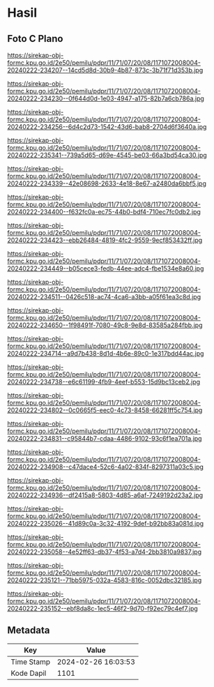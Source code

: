 # Hasil

## Foto C Plano

https://sirekap-obj-formc.kpu.go.id/2e50/pemilu/pdpr/11/71/07/20/08/1171072008004-20240222-234207--14cd5d8d-30b9-4b87-873c-3b71f71d353b.jpg

https://sirekap-obj-formc.kpu.go.id/2e50/pemilu/pdpr/11/71/07/20/08/1171072008004-20240222-234230--0f644d0d-1e03-4947-a175-82b7a6cb786a.jpg

https://sirekap-obj-formc.kpu.go.id/2e50/pemilu/pdpr/11/71/07/20/08/1171072008004-20240222-234256--6d4c2d73-1542-43d6-bab8-2704d6f3640a.jpg

https://sirekap-obj-formc.kpu.go.id/2e50/pemilu/pdpr/11/71/07/20/08/1171072008004-20240222-235341--739a5d65-d69e-4545-be03-66a3bd54ca30.jpg

https://sirekap-obj-formc.kpu.go.id/2e50/pemilu/pdpr/11/71/07/20/08/1171072008004-20240222-234339--42e08698-2633-4e18-8e67-a2480da6bbf5.jpg

https://sirekap-obj-formc.kpu.go.id/2e50/pemilu/pdpr/11/71/07/20/08/1171072008004-20240222-234400--f632fc0a-ec75-44b0-bdf4-710ec7fc0db2.jpg

https://sirekap-obj-formc.kpu.go.id/2e50/pemilu/pdpr/11/71/07/20/08/1171072008004-20240222-234423--ebb26484-4819-4fc2-9559-9ecf853432ff.jpg

https://sirekap-obj-formc.kpu.go.id/2e50/pemilu/pdpr/11/71/07/20/08/1171072008004-20240222-234449--b05cece3-fedb-44ee-adc4-fbe1534e8a60.jpg

https://sirekap-obj-formc.kpu.go.id/2e50/pemilu/pdpr/11/71/07/20/08/1171072008004-20240222-234511--0426c518-ac74-4ca6-a3bb-a05f61ea3c8d.jpg

https://sirekap-obj-formc.kpu.go.id/2e50/pemilu/pdpr/11/71/07/20/08/1171072008004-20240222-234650--1f98491f-7080-49c8-9e8d-83585a284fbb.jpg

https://sirekap-obj-formc.kpu.go.id/2e50/pemilu/pdpr/11/71/07/20/08/1171072008004-20240222-234714--a9d7b438-8d1d-4b6e-89c0-1e317bdd44ac.jpg

https://sirekap-obj-formc.kpu.go.id/2e50/pemilu/pdpr/11/71/07/20/08/1171072008004-20240222-234738--e6c61199-4fb9-4eef-b553-15d9bc13ceb2.jpg

https://sirekap-obj-formc.kpu.go.id/2e50/pemilu/pdpr/11/71/07/20/08/1171072008004-20240222-234802--0c0665f5-eec0-4c73-8458-66281ff5c754.jpg

https://sirekap-obj-formc.kpu.go.id/2e50/pemilu/pdpr/11/71/07/20/08/1171072008004-20240222-234831--c95844b7-cdaa-4486-9102-93c6f1ea701a.jpg

https://sirekap-obj-formc.kpu.go.id/2e50/pemilu/pdpr/11/71/07/20/08/1171072008004-20240222-234908--c47dace4-52c6-4a02-834f-8297311a03c5.jpg

https://sirekap-obj-formc.kpu.go.id/2e50/pemilu/pdpr/11/71/07/20/08/1171072008004-20240222-234936--df2415a8-5803-4d85-a6af-7249192d23a2.jpg

https://sirekap-obj-formc.kpu.go.id/2e50/pemilu/pdpr/11/71/07/20/08/1171072008004-20240222-235026--41d89c0a-3c32-4192-9def-b92bb83a081d.jpg

https://sirekap-obj-formc.kpu.go.id/2e50/pemilu/pdpr/11/71/07/20/08/1171072008004-20240222-235058--4e52ff63-db37-4f53-a7d4-2bb3810a9837.jpg

https://sirekap-obj-formc.kpu.go.id/2e50/pemilu/pdpr/11/71/07/20/08/1171072008004-20240222-235121--71bb5975-032a-4583-816c-0052dbc32185.jpg

https://sirekap-obj-formc.kpu.go.id/2e50/pemilu/pdpr/11/71/07/20/08/1171072008004-20240222-235152--ebf8da8c-1ec5-46f2-9d70-f92ec79c4ef7.jpg


## Metadata

| Key        | Value               |
| ---------- | ------------------- |
| Time Stamp | 2024-02-26 16:03:53 |
| Kode Dapil | 1101                |



